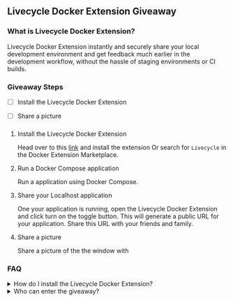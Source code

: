 ## Livecycle Docker Extension Giveaway

### What is Livecycle Docker Extension?

Livecycle Docker Extension instantly and securely share your local development environment and get feedback much earlier in the development workflow, without the hassle of staging environments or CI builds.

### Giveaway Steps

- [ ] Install the Livecycle Docker Extension
- [ ] Share a picture 


### 

1. Install the Livecycle Docker Extension

   Head over to this [link](https://hub.docker.com/extensions/livecycle/docker-extension) and install the extension Or search for `Livecycle` in the Docker Extension Marketplace.

2. Run a Docker Compose application

   Run a application using Docker Compose.

3. Share your Localhost application
   
    One your application is running, open the Livecycle Docker Extension and click turn on the toggle button. This will generate a public URL for your application. Share this URL with your friends and family.

4. Share a picture
   
   Share a picture of the the window with 


### FAQ

<details>
<summary>How do I install the Livecycle Docker Extension?</summary>
<br>
Head over to this [link](https://hub.docker.com/extensions/livecycle/docker-extension) and install the extension Or search for `Livecycle` in the Docker Extension Marketplace.
</details>

<details>
<summary>Who can enter the giveaway?</summary>
<br>
Anyone
</details>
